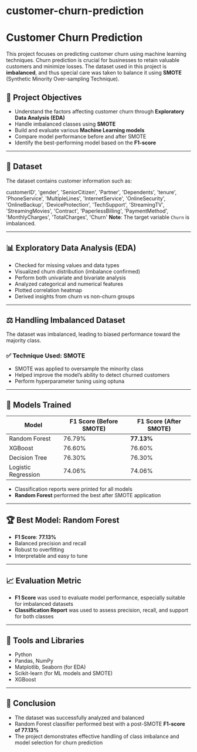 # customer-churn-prediction

# Customer Churn Prediction

This project focuses on predicting customer churn using machine learning techniques. Churn prediction is crucial for businesses to retain valuable customers and minimize losses. The dataset used in this project is **imbalanced**, and thus special care was taken to balance it using **SMOTE** (Synthetic Minority Over-sampling Technique).

## 📌 Project Objectives

- Understand the factors affecting customer churn through **Exploratory Data Analysis (EDA)**
- Handle imbalanced classes using **SMOTE**
- Build and evaluate various **Machine Learning models**
- Compare model performance before and after SMOTE
- Identify the best-performing model based on the **F1-score**

---

## 📂 Dataset

The dataset contains customer information such as:

customerID', 'gender', 'SeniorCitizen', 'Partner', 'Dependents',
       'tenure', 'PhoneService', 'MultipleLines', 'InternetService',
       'OnlineSecurity', 'OnlineBackup', 'DeviceProtection',
       'TechSupport', 'StreamingTV', 'StreamingMovies', 'Contract',
       'PaperlessBilling', 'PaymentMethod', 'MonthlyCharges',
       'TotalCharges', 'Churn'
**Note**: The target variable `Churn` is imbalanced.

---

## 📊 Exploratory Data Analysis (EDA)

- Checked for missing values and data types
- Visualized churn distribution (imbalance confirmed)
- Perform both univariate and bivariate analysis
- Analyzed categorical and numerical features
- Plotted correlation heatmap
- Derived insights from churn vs non-churn groups

---

## ⚖️ Handling Imbalanced Dataset

The dataset was imbalanced, leading to biased performance toward the majority class.

### ✅ Technique Used: **SMOTE**
- SMOTE was applied to oversample the minority class
- Helped improve the model’s ability to detect churned customers
- Perform hyperparameter tuning using optuna
---

## 🤖 Models Trained

| Model                 | F1 Score (Before SMOTE) | F1 Score (After SMOTE) |
|----------------------|-------------------------|------------------------|
| Random Forest        | 76.79%                  | **77.13%**             |
| XGBoost              | 76.60%                  | 76.60%                 |
| Decision Tree        | 76.30%                  | 76.30%                 |
| Logistic Regression  | 74.06%                  | 74.06%                 |

- Classification reports were printed for all models
- **Random Forest** performed the best after SMOTE application

---

## 🏆 Best Model: Random Forest

- **F1 Score**: **77.13%**
- Balanced precision and recall
- Robust to overfitting
- Interpretable and easy to tune

---

## 📈 Evaluation Metric

- **F1 Score** was used to evaluate model performance, especially suitable for imbalanced datasets
- **Classification Report** was used to assess precision, recall, and support for both classes

---

## 🧪 Tools and Libraries

- Python
- Pandas, NumPy
- Matplotlib, Seaborn (for EDA)
- Scikit-learn (for ML models and SMOTE)
- XGBoost
  
---

## 📌 Conclusion

- The dataset was successfully analyzed and balanced
- Random Forest classifier performed best with a post-SMOTE **F1-score of 77.13%**
- The project demonstrates effective handling of class imbalance and model selection for churn prediction


